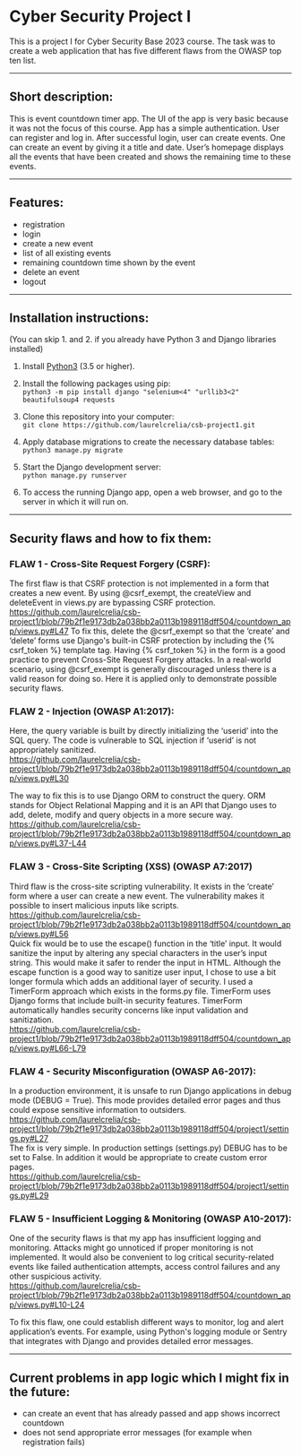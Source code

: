 # Cyber Security Project I
This is a project I for Cyber Security Base 2023 course.
The task was to create a web application that has five different flaws from the OWASP top ten list.

---

## Short description:
This is event countdown timer app. The UI of the app is very basic because it was not the focus of this course. App has a simple authentication. User can register and log in. After successful login, user can create events. One can create an event by giving it a title and date. User’s homepage displays all the events that have been created and shows the remaining time to these events. 

---

## Features: 
- registration
- login
- create a new event
- list of all existing events
- remaining countdown time shown by the event
- delete an event
- logout

---

## Installation instructions:
(You can skip 1. and 2. if you already have Python 3 and Django libraries installed)
1. Install [Python3](https://www.python.org/downloads/) (3.5 or higher).

2. Install the following packages using pip:  
```python3 -m pip install django "selenium<4" "urllib3<2" beautifulsoup4 requests```

3. Clone this repository into your computer:  
```git clone https://github.com/laurelcrelia/csb-project1.git```    

4. Apply database migrations to create the necessary database tables:  
```python3 manage.py migrate```    

5. Start the Django development server:  
```python manage.py runserver```    

6. To access the running Django app, open a web browser, and go to the server in which it will run on.

---

## Security flaws and how to fix them:


### FLAW 1 - Cross-Site Request Forgery (CSRF):
The first flaw is that CSRF protection is not implemented in a form that creates a new event.
By using @csrf_exempt, the createView and deleteEvent in views.py are bypassing CSRF protection.  
https://github.com/laurelcrelia/csb-project1/blob/79b2f1e9173db2a038bb2a0113b1989118dff504/countdown_app/views.py#L47
To fix this, delete the @csrf_exempt so that the ‘create’ and ‘delete’ forms use Django's built-in CSRF protection by including the {% csrf_token %} template tag. Having {% csrf_token %} in the form is a good practice to prevent Cross-Site Request Forgery attacks. In a real-world scenario, using @csrf_exempt is generally discouraged unless there is a valid reason for doing so. Here it is applied only to demonstrate possible security flaws.


### FLAW 2 - Injection (OWASP A1:2017):
Here, the query variable is built by directly initializing the ‘userid’ into the SQL query. The code is vulnerable to SQL injection if ‘userid’ is not appropriately sanitized.  
https://github.com/laurelcrelia/csb-project1/blob/79b2f1e9173db2a038bb2a0113b1989118dff504/countdown_app/views.py#L30

The way to fix this is to use Django ORM to construct the query. ORM stands for Object Relational Mapping and it is an API that Django uses to add, delete, modify and query objects in a more secure way.   
https://github.com/laurelcrelia/csb-project1/blob/79b2f1e9173db2a038bb2a0113b1989118dff504/countdown_app/views.py#L37-L44


### FLAW 3 - Cross-Site Scripting (XSS) (OWASP A7:2017)
Third flaw is the cross-site scripting vulnerability. It exists in the ‘create’ form where a user can create a new event. The vulnerability makes it possible to insert malicious inputs like scripts. 
https://github.com/laurelcrelia/csb-project1/blob/79b2f1e9173db2a038bb2a0113b1989118dff504/countdown_app/views.py#L56   
Quick fix would be to use the escape() function in the ‘title’ input. It would sanitize the input by altering any special characters in the user’s input string. This would make it safer to render the input in HTML. Although the escape function is a good way to sanitize user input, I chose to use a bit longer formula which adds an additional layer of security. I used a TimerForm approach which exists in the forms.py file. TimerForm uses Django forms that include built-in security features. TimerForm automatically handles security concerns like input validation and sanitization.  
https://github.com/laurelcrelia/csb-project1/blob/79b2f1e9173db2a038bb2a0113b1989118dff504/countdown_app/views.py#L66-L79


### FLAW 4 - Security Misconfiguration (OWASP A6-2017):
In a production environment, it is unsafe to run Django applications in debug mode (DEBUG = True). This mode provides detailed error pages and thus could expose sensitive information to outsiders.  
https://github.com/laurelcrelia/csb-project1/blob/79b2f1e9173db2a038bb2a0113b1989118dff504/project1/settings.py#L27  
The fix is very simple. In production settings (settings.py) DEBUG has to be set to False. In addition it would be appropriate to create custom error pages.  
https://github.com/laurelcrelia/csb-project1/blob/79b2f1e9173db2a038bb2a0113b1989118dff504/project1/settings.py#L29


### FLAW 5 - Insufficient Logging & Monitoring (OWASP A10-2017):
One of the security flaws is that my app has insufficient logging and monitoring. Attacks might go unnoticed if proper monitoring is not implemented. It would also be convenient to log critical security-related events like failed authentication attempts, access control failures and any other suspicious activity.  
https://github.com/laurelcrelia/csb-project1/blob/79b2f1e9173db2a038bb2a0113b1989118dff504/countdown_app/views.py#L10-L24

To fix this flaw, one could establish different ways to monitor, log and alert application’s events. For example, using Python's logging module or Sentry that integrates with Django and provides detailed error messages. 


---

## Current problems in app logic which I might fix in the future:
- can create an event that has already passed and app shows incorrect countdown
- does not send appropriate error messages (for example when registration fails)
